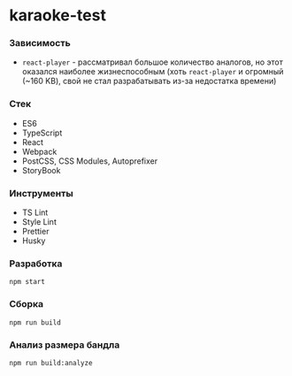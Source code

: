 # karaoke-test

### Зависимость
* `react-player` - рассматривал большое количество аналогов, но этот оказался наиболее жизнеспособным (хоть `react-player` и огромный (~160 KB), свой не стал разрабатывать из-за недостатка времени)

### Стек
* ES6
* TypeScript
* React
* Webpack
* PostCSS, CSS Modules, Autoprefixer
* StoryBook

### Инструменты
* TS Lint
* Style Lint
* Prettier
* Husky


### Разработка

```
npm start
```

### Сборка

```
npm run build
```

### Анализ размера бандла

```
npm run build:analyze
```
